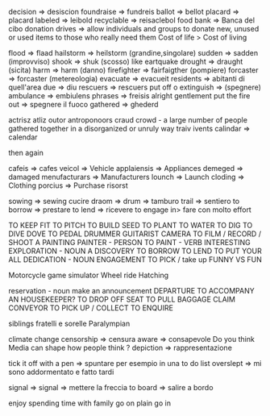 decision => desiscion
foundraise => fundreis
ballot => bellot
placard => placard
labeled => leibold
recyclable => reisaclebol
food bank => Banca del cibo
donation drives => allow individuals and groups to donate new, unused or used items to those who really need them
Cost of life > Cost of living

flood => flaad
hailstorm => heilstorm (grandine,singolare)
sudden => sadden (improvviso)
shook => shuk (scosso) like eartquake
drought => draught (sicita)
harm => harm (danno)
firefighter => fairfaigther (pompiere)
forcaster => forcaster (metereologia)
evacuate => evacueit
residents => abitanti di quell'area
due => diu
rescuers => rescuers
put off o extinguish => (spegnere)
ambulance => embiulens
phrases => freisis
alright gentlement
put the fire out => spegnere il fuoco
gathered => ghederd

actrisz
atliz
outor
antroponoors
craud 
crowd - a large number of people gathered together in a disorganized or unruly way
traiv
ivents
calindar => calendar

then again

cafeis => cafes
veicol => Vehicle
applaiensis => Appliances
demeged => damaged
menufacturars => Manufacturers
lounch => Launch
cloding => Clothing
porcius => Purchase
risorst

sowing => sewing  cucire
draom => drum => tamburo
trail => sentiero
to borrow => prestare
to lend => ricevere
to engage in> fare con molto effort

TO KEEP FIT
TO PITCH
TO BUILD
SEED
TO PLANT
TO WATER
TO DIG
TO DIVE
DOVE
TO PEDAL
DRUMMER
GUITARIST
CAMERA
TO FILM / RECORD / SHOOT
A PAINTING
PAINTER - PERSON
TO PAINT - VERB
INTERESTING
EXPLORATION - NOUN
A DISCOVERY
TO BORROW
TO LEND
TO PUT YOUR ALL
DEDICATION - NOUN
ENGAGEMENT
TO PICK / take up
FUNNY VS FUN

Motorcycle game simulator
Wheel ride
Hatching

reservation - noun
make an announcement
DEPARTURE
TO ACCOMPANY
AN HOUSEKEEPER?
TO DROP OFF
SEAT
TO PULL
BAGGAGE CLAIM
CONVEYOR
TO PICK UP / COLLECT
TO ENQUIRE


siblings fratelli e sorelle
Paralympian

climate change
censorship => censura
aware => consapevole
Do you think Media can shape how people think ?
depiction => rappresentazione


tick it off with a pen => spuntare per esempio in una to do list
overslept => mi sono addormentato e fatto tardi

signal => signal => mettere la freccia
to board => salire a bordo

enjoy spending time with family
go on plain
go in 